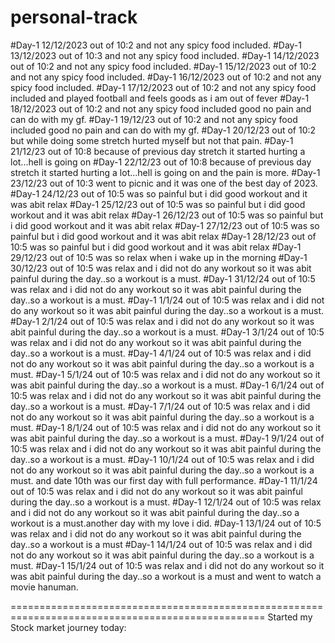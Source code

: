 # personal-track
#Day-1 12/12/2023 out of 10:2  and not any spicy food included.
#Day-1 13/12/2023 out of 10:3  and not any spicy food included.
#Day-1 14/12/2023 out of 10:2  and not any spicy food included.
#Day-1 15/12/2023 out of 10:2  and not any spicy food included.
#Day-1 16/12/2023 out of 10:2  and not any spicy food included.
#Day-1 17/12/2023 out of 10:2  and not any spicy food included and played football and feels goods as i am out of fever
#Day-1 18/12/2023 out of 10:2  and not any spicy food included good no pain and can do with my gf.
#Day-1 19/12/23   out of 10:2  and not any spicy food included good no pain and can do with my gf.
#Day-1 20/12/23   out of 10:2  but while doing some stretch hurted myself but not that pain.
#Day-1 21/12/23   out of 10:8  because of previous day stretch it started hurting a lot...hell is going on
#Day-1 22/12/23   out of 10:8  because of previous day stretch it started hurting a lot...hell is going on and the pain is more.
#Day-1 23/12/23   out of 10:3  went to picnic and it was one of the best day of 2023.
#Day-1 24/12/23   out of 10:5  was so painful but i did good workout and it was abit relax
#Day-1 25/12/23   out of 10:5  was so painful but i did good workout and it was abit relax
#Day-1 26/12/23   out of 10:5  was so painful but i did good workout and it was abit relax
#Day-1 27/12/23   out of 10:5  was so painful but i did good workout and it was abit relax
#Day-1 28/12/23   out of 10:5  was so painful but i did good workout and it was abit relax
#Day-1 29/12/23   out of 10:5  was so relax when i wake up in the morning
#Day-1 30/12/23   out of 10:5  was relax and i did not do any workout so it was abit painful during the day..so a workout is a must.
#Day-1 31/12/24   out of 10:5  was relax and i did not do any workout so it was abit painful during the day..so a workout is a must.
#Day-1 1/1/24   out of 10:5  was relax and i did not do any workout so it was abit painful during the day..so a workout is a must.
#Day-1 2/1/24   out of 10:5  was relax and i did not do any workout so it was abit painful during the day..so a workout is a must.
#Day-1 3/1/24   out of 10:5  was relax and i did not do any workout so it was abit painful during the day..so a workout is a must.
#Day-1 4/1/24   out of 10:5  was relax and i did not do any workout so it was abit painful during the day..so a workout is a must.
#Day-1 5/1/24   out of 10:5  was relax and i did not do any workout so it was abit painful during the day..so a workout is a must.
#Day-1 6/1/24   out of 10:5  was relax and i did not do any workout so it was abit painful during the day..so a workout is a must.
#Day-1 7/1/24   out of 10:5  was relax and i did not do any workout so it was abit painful during the day..so a workout is a must.
#Day-1 8/1/24   out of 10:5  was relax and i did not do any workout so it was abit painful during the day..so a workout is a must.
#Day-1 9/1/24   out of 10:5  was relax and i did not do any workout so it was abit painful during the day..so a workout is a must.
#Day-1 10/1/24   out of 10:5  was relax and i did not do any workout so it was abit painful during the day..so a workout is a must. and date 10th was our first day with full performance.
#Day-1 11/1/24   out of 10:5  was relax and i did not do any workout so it was abit painful during the day..so a workout is a must.
#Day-1 12/1/24   out of 10:5  was relax and i did not do any workout so it was abit painful during the day..so a workout is a must.another day with my love i did.
#Day-1 13/1/24   out of 10:5  was relax and i did not do any workout so it was abit painful during the day..so a workout is a must
#Day-1 14/1/24   out of 10:5  was relax and i did not do any workout so it was abit painful during the day..so a workout is a must.
#Day-1 15/1/24   out of 10:5  was relax and i did not do any workout so it was abit painful during the day..so a workout is a must and went to watch a movie hanuman.






==================================================================================================
Started my Stock market journey today:

